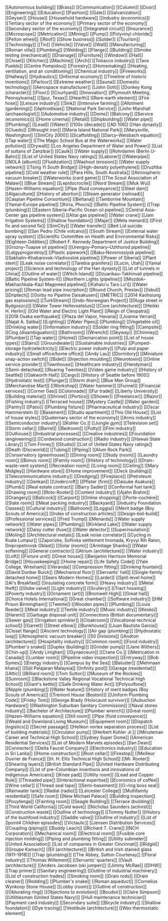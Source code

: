 [[Autonomous building]]
[[Brass]]
[[Communication]]
[[Column]]
[[Door]]
[[Engineering]]
[[Education]]
[[Fashion]]
[[Gate]]
[[Galvanization]]
[[Geyser]]
[[House]]
[[Household hardware]]
[[Industry (economics)]]
[[Tertiary sector of the economy]]
[[Primary sector of the economy]]
[[Secondary sector of the economy]]
[[Integrated circuit]]
[[Insurance]]
[[Microscope]]
[[Metrication]]
[[Mining]]
[[Pump]]
[[Polyvinyl chloride]]
[[Pelton wheel]]
[[Roof]]
[[Show business]]
[[Solder]]
[[Tourism]]
[[Technology]]
[[Tin]]
[[Vehicle]]
[[Valve]]
[[Wall]]
[[Manufacturing]]
[[Roman villa]]
[[Plumbing]]
[[Welding]]
[[Flange]]
[[Building]]
[[Smoke testing (mechanical)]]
[[Drainage]]
[[Furniture]]
[[Window]]
[[Hall]]
[[Closet]]
[[Kitchen]]
[[Machine]]
[[Arch]]
[[Tobacco industry]]
[[Taos Pueblo]]
[[Centre Pompidou]]
[[Forestry]]
[[Homemaking]]
[[Heating, ventilation, and air conditioning]]
[[Chemical industry]]
[[Fireworks]]
[[Hallway]]
[[Hydraulics]]
[[Informal economy]]
[[Timeline of historic inventions]]
[[Parlour]]
[[Extreme weather]]
[[Sauna]]
[[Domestic technology]]
[[Aerospace manufacturer]]
[[John Gotti]]
[[Donkey Kong (character)]]
[[Floor]]
[[Courtyard]]
[[Innovation]]
[[Plymouth Meeting, Pennsylvania]]
[[Spur, Texas]]
[[Hearth]]
[[Rare-earth element]]
[[Fire hose]]
[[Leisure industry]]
[[Sink]]
[[Intensive farming]]
[[Allotment (gardening)]]
[[Aphrodisias]]
[[National Park Service]]
[[John Marshall (archaeologist)]]
[[Automotive industry]]
[[Dome]]
[[Balcony]]
[[Service (economics)]]
[[Home cinema]]
[[Retail]]
[[Shipbuilding]]
[[Water pipe]]
[[Plumbing]]
[[Lead]]
[[Water]]
[[100s (decade)]]
[[AD 106]]
[[Han dynasty]]
[[Cluedo]]
[[Wrought iron]]
[[Maria Island National Park]]
[[Marysville, Washington]]
[[SimCity 2000]]
[[Scaffolding]]
[[Darcy–Weisbach equation]]
[[Tap water]]
[[The Magic School Bus at the Waterworks]]
[[Water pollution]]
[[Drywall]]
[[Los Angeles Department of Water and Power]]
[[List of sultans of Zanzibar]]
[[Caulk]]
[[Water supply]]
[[Rohrdamm (Berlin U-Bahn)]]
[[List of United States Navy ratings]]
[[Laborer]]
[[Waterpipe]]
[[NOLA (album)]]
[[Fluidization]]
[[Washout (erosion)]]
[[Water supply network]]
[[Tsing Yi South Bridge]]
[[High-density polyethylene]]
[[Druzhba pipeline]]
[[Cold weather rule]]
[[Para Hills, South Australia]]
[[Atmospheric vacuum breaker]]
[[Waterworks (card game)]]
[[The Scout Association of Malawi]]
[[Blue Stream]]
[[Lepidocrocite]]
[[Nord Stream]]
[[Muk Wu]]
[[Hazen–Williams equation]]
[[Pipe (fluid conveyance)]]
[[Steel dam]]
[[Algaculture]]
[[History of abortion]]
[[Steam generator (railroad)]]
[[Caspian Pipeline Consortium]]
[[Beltana]]
[[Tamborine Mountain]]
[[Yamal–Europe pipeline]]
[[Kirra, Phocis]]
[[Baltic Pipeline System]]
[[Trap (plumbing)]]
[[Eastern Siberia–Pacific Ocean oil pipeline]]
[[Central Asia–Center gas pipeline system]]
[[Altai gas pipeline]]
[[Water crane]]
[[Jain Irrigation Systems]]
[[Shallow foundation]]
[[Majar]]
[[Meta menardi]]
[[First fix and second fix]]
[[SimCity]]
[[Water transfer]]
[[Beit Lid suicide bombing]]
[[San Pedro (Chile volcano)]]
[[South Stream]]
[[External water spray system]]
[[Scientific Committee on Health and Environmental Risks]]
[[Eighteen Oddities]]
[[Robert F. Kennedy Department of Justice Building]]
[[Grozny–Tuapse oil pipeline]]
[[Urengoy–Pomary–Uzhhorod pipeline]]
[[Latgyprogorstroy]]
[[Plastic pipework]]
[[Baku–Novorossiysk pipeline]]
[[Sakhalin–Khabarovsk–Vladivostok pipeline]]
[[Power of Siberia]]
[[Plant stem]]
[[Leak noise correlator]]
[[Tarebia granifera]]
[[Lucin, Utah]]
[[Yamal project]]
[[Science and technology of the Han dynasty]]
[[List of tunnels in China]]
[[Outline of water]]
[[Witch Island]]
[[Dzuarikau–Tskhinvali pipeline]]
[[Baltic Pipeline System-II]]
[[Northern Lights (pipeline)]]
[[Mozdok–Makhachkala–Kazi Magomed pipeline]]
[[Kahaluʻu Taro Loʻi]]
[[Water pricing]]
[[Roman lead pipe inscription]]
[[Round Church, Preslav]]
[[Isbul]]
[[Driptech]]
[[Gorby no Pipeline Daisakusen]]
[[METRIC]]
[[2014 Kaohsiung gas explosions]]
[[TurkStream]]
[[Indo-Norwegian Project]]
[[Długa street in Bydgoszcz]]
[[Water Tower Hellevoetsluis]]
[[Core (architecture)]]
[[Heikki H. Herlin]]
[[Old Water and Electric Light Plant]]
[[Reign of Cleopatra]]
[[2018 Osaka earthquake]]
[[Plaza del Vapor, Havana]]
[[Joanna Verran]]
[[Najat A. Saliba]]
[[Lighting]]
[[Water Pipes]]
[[Plumbing]]
[[Vegetable oil]]
[[Drinking water]]
[[Information industry]]
[[Solder ring fitting]]
[[Campsite]]
[[Clog (disambiguation)]]
[[Bathroom]]
[[Wrench]]
[[Skyway]]
[[Chimney]]
[[Plumber]]
[[Tap water]]
[[Home]]
[[Demarcation point]]
[[List of house types]]
[[Stairs]]
[[Groundwater]]
[[Sustainable industries]]
[[Pumped-storage hydroelectricity]]
[[Electric power industry]]
[[Pulp and paper industry]]
[[Small office/home office]]
[[Andy Lau]]
[[Dormitory]]
[[Miniature snap-action switch]]
[[Bidet]]
[[Injection moulding]]
[[Neurotoxin]]
[[Online service provider]]
[[Townhouse]]
[[Healthcare industry]]
[[Handyman]]
[[Semi-detached]]
[[Roaring Twenties]]
[[Video game industry]]
[[History of Seattle]]
[[Oakworth Hall]]
[[Cargo]]
[[History of Seattle before 1900]]
[[Hydrostatic test]]
[[Plunger]]
[[Storm drain]]
[[Blue Man Group]]
[[Merchandise Mart]]
[[Workshop]]
[[Water hammer]]
[[Funnel]]
[[Financial services]]
[[Corner Gas]]
[[Colonnade]]
[[Fur trade]]
[[Liberty University]]
[[Building material]]
[[Shrine]]
[[Portico]]
[[Shower]]
[[Freelancer]]
[[Razor]]
[[Fishing industry]]
[[Terraced house]]
[[Mystery Castle]]
[[Water garden]]
[[Pantry]]
[[Patio]]
[[Plumbing fixture]]
[[Pharmaceutical industry]]
[[Oscar Hammerstein I]]
[[Basement]]
[[Studio apartment]]
[[This Old House]]
[[List of house styles]]
[[Quaternary sector of the economy]]
[[Arms industry]]
[[Semiconductor industry]]
[[Kohler Co.]]
[[Jungle gym]]
[[Television set]]
[[Storm cellar]]
[[Barrel]]
[[Bedroom]]
[[Putty]]
[[Film industry]]
[[Outhouse]]
[[Industrial processes]]
[[Creative industries]]
[[Foundation (engineering)]]
[[Cordwood construction]]
[[Radio industry]]
[[Hawaii State Library]]
[[Tom Finney]]
[[Studio]]
[[List of United States Navy ratings]]
[[Death (Discworld)]]
[[Tubing]]
[[Piping]]
[[Alum Rock Park]]
[[Conservatory (greenhouse)]]
[[Dining room]]
[[Study (room)]]
[[Laundry room]]
[[Bonus room]]
[[Family room]]
[[History of technology]]
[[Drain-waste-vent system]]
[[Recreation room]]
[[Living room]]
[[Ceiling]]
[[Mary Midgley]]
[[Hardware store]]
[[Home improvement]]
[[Deck (building)]]
[[Telecommunications industry]]
[[Dredging]]
[[Fireplace]]
[[Petroleum industry]]
[[Genkan]]
[[Undercroft]]
[[Pfister (firm)]]
[[Daisuke Asakura]]
[[Plumb]]
[[Real estate contract]]
[[Barry Sadler]]
[[Conformal fuel tank]]
[[Drawing room]]
[[Roto-Rooter]]
[[Content industry]]
[[Ajahn Brahm]]
[[Orangery]]
[[Ballcock]]
[[Carport]]
[[Online shopping]]
[[Porte-cochère]]
[[State room]]
[[Meat packing industry]]
[[Backyard]]
[[Industry Foundation Classes]]
[[Cultural industry]]
[[Ballroom]]
[[Loggia]]
[[Merit badge (Boy Scouts of America)]]
[[Index of construction articles]]
[[Design–bid–build]]
[[Professional services]]
[[Fred Trump]]
[[Menards]]
[[Water supply network]]
[[Water pipes]]
[[Plumbing]]
[[Kirkland Lake]]
[[Water supply network]]
[[Daisy cutter (fuse)]]
[[Water detector]]
[[Superinsulation]]
[[Moling]]
[[Architectural metals]]
[[Leak noise correlator]]
[[Cycling in Kuala Lumpur]]
[[Zaporizke, Sofiivka settlement hromada, Kryvyi Rih Raion, Dnipropetrovsk Oblast]]
[[Solar (room)]]
[[Armitage Shanks]]
[[Water softening]]
[[General contractor]]
[[Atrium (architecture)]]
[[Water industry]]
[[Loft]]
[[Fixture unit]]
[[Great house]]
[[Benjamin Harrison Memorial Bridge]]
[[Housekeeping]]
[[Home repair]]
[[Life Safety Code]]
[[Yale College, Wrexham]]
[[Veranda]]
[[Compression fitting]]
[[Drinking fountain]]
[[David Dunbar Buick]]
[[Mechanical floor]]
[[Servants' hall]]
[[Single-family detached home]]
[[Sears Modern Homes]]
[[Larder]]
[[Split-level home]]
[[Al's Breakfast]]
[[Insulating concrete form]]
[[Heavy industry]]
[[Metal theft]]
[[Globe valve]]
[[Light industry]]
[[Scullery]]
[[Tract housing]]
[[Poverty industry]]
[[Ornament (art)]]
[[Bromwell High]]
[[Great hall]]
[[Choice Hotels International]]
[[Great chamber]]
[[Software industry]]
[[HM Prison Birmingham]]
[[Twente]]
[[Wooden pipes]]
[[Plumbing]]
[[Louis Roeder]]
[[Meat industry]]
[[Textile industry]]
[[Music industry]]
[[Kesko]]
[[Harem]]
[[Garbage disposal unit]]
[[Connections (British documentary)]]
[[Sewer gas]]
[[Irrigation sprinkler]]
[[Cloakroom]]
[[Vocational-technical school]]
[[Garret]]
[[Street elbow]]
[[Bunkhouse]]
[[Juan Bautista Garcia]]
[[Closet flange]]
[[Ancient technology]]
[[Air gap (plumbing)]]
[[Hydrostatic loop]]
[[Atmospheric vacuum breaker]]
[[50 Divisions]]
[[Andron (architecture)]]
[[Hospitality industry]]
[[Common room]]
[[Food industry]]
[[Plumber's snake]]
[[Duplex (building)]]
[[Grinder pump]]
[[Jane Withers]]
[[Chin-up]]
[[Andy Linighan]]
[[Gynaeceum]]
[[Crane Co.]]
[[Metrication in Canada]]
[[Lumber room]]
[[Pipeline video inspection]]
[[Entryway]]
[[Bob Symes]]
[[Energy industry]]
[[Campus by the Sea]]
[[Baluster]]
[[Mehmaan khana]]
[[Sijil Pelajaran Malaysia]]
[[Infinity pool]]
[[Garage (residential)]]
[[Attic]]
[[Billiard room]]
[[Tom Sutton]]
[[Museum of the Rockies]]
[[Sunroom]]
[[Blackstone Valley Regional Vocational Technical High School]]
[[Giant's kettle]]
[[Safe Drinking Water Act]]
[[Polysulfone]]
[[Nipple (plumbing)]]
[[Water feature]]
[[History of merit badges (Boy Scouts of America)]]
[[Tremont House (Boston)]]
[[Uniform Plumbing Code]]
[[Frisky Tom]]
[[George Brady (Holocaust survivor)]]
[[Aubuchon Hardware]]
[[Washington Suburban Sanitary Commission]]
[[Naval stores industry]]
[[Bachelor of Architecture]]
[[Plumber wrench]]
[[Great room]]
[[Hazen–Williams equation]]
[[Still room]]
[[Pipe (fluid conveyance)]]
[[Weald and Downland Living Museum]]
[[Equipment room]]
[[Dispatch (logistics)]]
[[Secret passage]]
[[Helikon vortex separation process]]
[[List of building materials]]
[[Circulator pump]]
[[Herbert Kohler Jr.]]
[[Minuteman Career and Technical High School]]
[[Sydney Super Dome]]
[[American Residential Services]]
[[List of Modern Marvels episodes]]
[[Ian Dean]]
[[Connector]]
[[Delta Faucet Company]]
[[Electronics industry]]
[[Education in Sri Lanka]]
[[Home construction]]
[[Root cellar]]
[[Firestop]]
[[Meilleur Ouvrier de France]]
[[H. H. Ellis Technical High School]]
[[Mr. Rooter]]
[[Shearing layers]]
[[British Standard Pipe]]
[[United Hardware Distributing Company]]
[[List of pre-Columbian inventions and innovations of indigenous Americans]]
[[Knee pad]]
[[Utility room]]
[[Lead and Copper Rule]]
[[Threaded pipe]]
[[Interactional expertise]]
[[Economics of coffee]]
[[Wine cellar]]
[[Thread seal tape]]
[[Semi-basement]]
[[O-ring boss seal]]
[[Rainwater tank]]
[[Radial (radio)]]
[[Leicester College]]
[[Multifamily residential]]
[[Safe room]]
[[New Michael Palace]]
[[Building inspection]]
[[Pouytenga]]
[[Fainting room]]
[[Seagle Building]]
[[Terrace (building)]]
[[Third World California]]
[[Cold wave]]
[[Nicholas Saunders (activist)]]
[[Construction waste]]
[[Outline of technology]]
[[Tommy Nutter]]
[[History of the bushfood industry]]
[[Saddle valve]]
[[Outline of industry]]
[[List of 2point4 Children episodes]]
[[Victaulic]]
[[Jensen Distribution Services]]
[[Coupling (piping)]]
[[Buddy Leach]]
[[Richard T. Crane]]
[[NCH Corporation]]
[[Mechanical room]]
[[Electrical room]]
[[Fusible core injection molding]]
[[Piping and plumbing fitting]]
[[Utility submeter]]
[[United Association]]
[[List of companies in Greater Cincinnati]]
[[Ridgid]]
[[Groupe Kamach]]
[[Ell (architecture)]]
[[British and Irish stained glass (1811–1918)]]
[[Trap (plumbing)]]
[[The Abbey, Sutton Courtenay]]
[[Floral industry]]
[[Thomas Willement]]
[[Servants' quarters]]
[[Vault (architecture)]]
[[Anders Jacobsen (ski jumper)]]
[[Jimmy McRae]]
[[DHW]]
[[Trap primer]]
[[Sanitary engineering]]
[[Outline of industrial machinery]]
[[List of construction trades]]
[[Smoking room]]
[[Drain rods]]
[[Drain cleaner]]
[[Rodding]]
[[Plumber's snake]]
[[Roman aqueduct]]
[[Cornelius Wynkoop Stone House]]
[[Lobby (room)]]
[[Outline of construction]]
[[Obturating ring]]
[[Objections to evolution]]
[[Boudoir]]
[[Claire Simpson]]
[[Utilitiesman (United States Navy)]]
[[Hull maintenance technician]]
[[Payment card industry]]
[[Secondary suite]]
[[Bicycle industry]]
[[Shallow foundation]]
[[Dye tracing]]
[[Vestibule (architecture)]]
[[Wax thermostatic element]]
